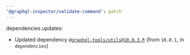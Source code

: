 ```yaml
---
'@graphql-inspector/validate-command': patch
---
```

dependencies updates:
  - Updated dependency [`@graphql-tools/utils@10.0.3`
    ↗︎](https://www.npmjs.com/package/@graphql-tools/utils/v/10.0.3) (from `10.0.1`, in
    `dependencies`)
